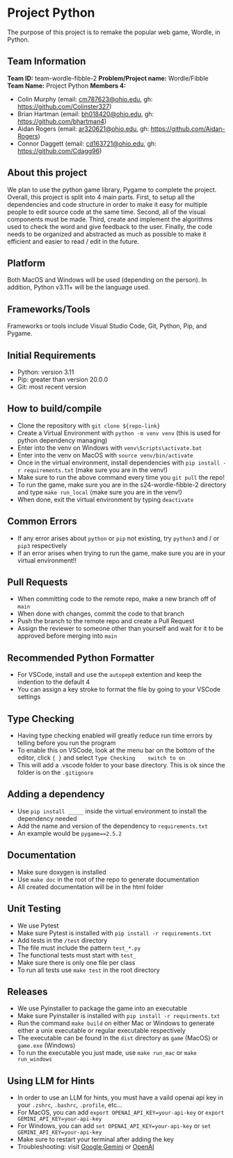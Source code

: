 # Project Python

The purpose of this project is to remake the popular web game, Wordle, in Python.

## Team Information

**Team ID:** team-wordle-fibble-2
**Problem/Project name:** Wordle/Fibble
**Team Name:** Project Python
**Members 4:**

- Colin Murphy (email: cm787623@ohio.edu, gh: https://github.com/Colinster327)
- Brian Hartman (email: bh018420@ohio.edu, gh: https://github.com/bhartman4)
- Aidan Rogers (email: ar320621@ohio.edu, gh: https://github.com/Aidan-Rogers)
- Connor Daggett (email: cd163721@ohio.edu, gh: https://github.com/Cdagg96)

## About this project

We plan to use the python game library, Pygame to complete the project. Overall, this project is split into 4 main
parts. First, to setup all the dependencies and code structure in order to make it easy for multiple people to edit
source code at the same time. Second, all of the visual components must be made. Third, create and implement the
algorithms used to check the word and give feedback to the user. Finally, the code needs to be organized and abstracted
as much as possible to make it efficient and easier to read / edit in the future.

## Platform

Both MacOS and Windows will be used (depending on the person). In addition, Python v3.11+ will be the language used.

## Frameworks/Tools

Frameworks or tools include Visual Studio Code, Git, Python, Pip, and Pygame.

## Initial Requirements

- Python: version 3.11
- Pip: greater than version 20.0.0
- Git: most recent version

## How to build/compile

- Clone the repository with `git clone ${repo-link}`
- Create a Virtual Environment with `python -m venv venv` (this is used for python dependency managing)
- Enter into the venv on Windows with `venv\Scripts\activate.bat`
- Enter into the venv on MacOS with `source venv/bin/activate`
- Once in the virtual environment, install dependencies with `pip install -r requirements.txt` (make sure you are in the venv!)
- Make sure to run the above command every time you `git pull` the repo!
- To run the game, make sure you are in the s24-wordle-fibble-2 directory and type `make run_local` (make sure you are in the venv!)
- When done, exit the virtual environment by typing `deactivate`

## Common Errors

- If any error arises about `python` or `pip` not existing, try `python3` and / or `pip3` respectively
- If an error arises when trying to run the game, make sure you are in your virtual environment!!

## Pull Requests

- When committing code to the remote repo, make a new branch off of `main`
- When done with changes, commit the code to that branch
- Push the branch to the remote repo and create a Pull Request
- Assign the reviewer to someone other than yourself and wait for it to be approved before merging into `main`

## Recommended Python Formatter

- For VSCode, install and use the `autopep8` extention and keep the indention to the default 4
- You can assign a key stroke to format the file by going to your VSCode settings

## Type Checking

- Having type checking enabled will greatly reduce run time errors by telling before you run the program
- To enable this on VSCode, look at the menu bar on the bottom of the editor, click `{ }` and select `Type Checking    switch to on`
- This will add a .vscode folder to your base directory. This is ok since the folder is on the `.gitignore`

## Adding a dependency

- Use `pip install _____` inside the virtual environment to install the dependency needed
- Add the name and version of the dependency to `requirements.txt`
- An example would be `pygame==2.5.2`

## Documentation

- Make sure doxygen is installed
- Use `make doc` in the root of the repo to generate documentation
- All created documentation will be in the html folder

## Unit Testing

- We use Pytest
- Make sure Pytest is installed with `pip install -r requirements.txt`
- Add tests in the `/test` directory
- The file must include the pattern `test_*.py`
- The functional tests must start with `test_`
- Make sure there is only one file per class
- To run all tests use `make test` in the root directory

## Releases

- We use Pyinstaller to package the game into an executable
- Make sure Pyinstaller is installed with `pip install -r requirments.txt`
- Run the command `make build` on either Mac or Windows to generate either a unix executable or regular executable respectively
- The executable can be found in the `dist` directory as `game` (MacOS) or `game.exe` (Windows)
- To run the executable you just made, use `make run_mac` or `make run_windows`

## Using LLM for Hints

- In order to use an LLM for hints, you must have a vaild openai api key in your `.zshrc`, `.bashrc`, `.profile`, etc...
- For MacOS, you can add `export OPENAI_API_KEY=your-api-key` or `export GEMINI_API_KEY=your-api-key`
- For Windows, you can add `set OPENAI_API_KEY=your-api-key` or `set GEMINI_API_KEY=your-api-key`
- Make sure to restart your terminal after adding the key
- Troubleshooting: visit [Google Gemini](https://ai.google.dev/gemini-api/docs/api-key) or [OpenAI](https://platform.openai.com/docs/quickstart)
